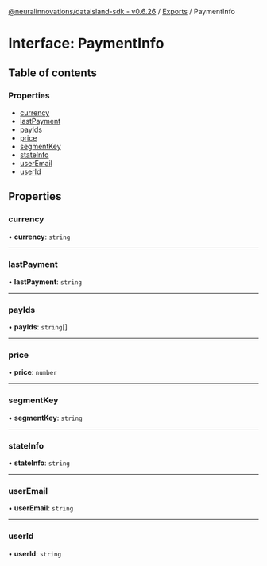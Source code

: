[@neuralinnovations/dataisland-sdk - v0.6.26](../../README.md) / [Exports](../modules.md) / PaymentInfo

# Interface: PaymentInfo

## Table of contents

### Properties

- [currency](PaymentInfo.md#currency)
- [lastPayment](PaymentInfo.md#lastpayment)
- [payIds](PaymentInfo.md#payids)
- [price](PaymentInfo.md#price)
- [segmentKey](PaymentInfo.md#segmentkey)
- [stateInfo](PaymentInfo.md#stateinfo)
- [userEmail](PaymentInfo.md#useremail)
- [userId](PaymentInfo.md#userid)

## Properties

### currency

• **currency**: `string`

___

### lastPayment

• **lastPayment**: `string`

___

### payIds

• **payIds**: `string`[]

___

### price

• **price**: `number`

___

### segmentKey

• **segmentKey**: `string`

___

### stateInfo

• **stateInfo**: `string`

___

### userEmail

• **userEmail**: `string`

___

### userId

• **userId**: `string`
